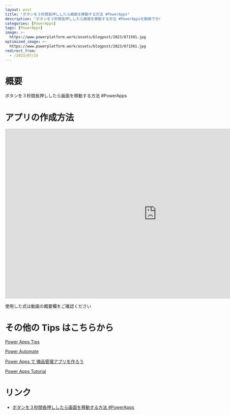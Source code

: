 ```yaml
---
layout: post
title: "ボタンを３秒間長押ししたら画面を移動する方法 #PowerApps"
description: "ボタンを３秒間長押ししたら画面を移動する方法 #PowerAppsを動画で分かりやすく解説"
categories: [PowerApps]
tags: [PowerApps]
image: >-
  https://www.powerplatform.work/assets/blogpost/2023/071501.jpg
optimized_image: >-
  https://www.powerplatform.work/assets/blogpost/2023/071501.jpg
redirect_from:
  - /2023/07/15
---
```



#  概要

ボタンを３秒間長押ししたら画面を移動する方法 #PowerApps


# アプリの作成方法

<iframe width="983" height="553" src="https://www.youtube.com/embed/zIE2rjgoskE" title="YouTube video player" frameborder="0" allow="accelerometer; autoplay; clipboard-write; encrypted-media; gyroscope; picture-in-picture" allowfullscreen></iframe>


使用した式は動画の概要欄をご確認ください


# その他の Tips はこちらから

[Power Apps Tips](https://www.youtube.com/watch?v=VrAQf3JQ7yM&list=PLVhFi1fb3DqakSLVMn22DDcySXh9jtzi- )


[Power Automate](https://www.youtube.com/watch?v=-YnJYT0ASEM&list=PLVhFi1fb3Dqbzic6GieqnLFgD3aTj-eHA)


[Power Apps で 備品管理アプリを作ろう](https://www.youtube.com/playlist?list=PLVhFi1fb3DqZM3HKb8Hea6XEL96990Fyn)


[Power Apps Tutorial](https://www.youtube.com/playlist?list=PLVhFi1fb3DqalxpL974VvAJvV4iWoSbe_)


# リンク


- [ボタンを３秒間長押ししたら画面を移動する方法 #PowerApps](https://www.youtube.com/watch?v=zIE2rjgoskE)

